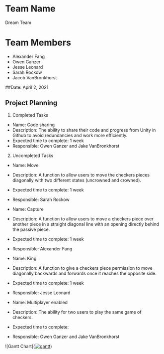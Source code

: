 # Team Name #
Dream Team

# Team Members #
* Alexander Fang
* Owen Ganzer
* Jesse Leonard
* Sarah Rockow
* Jacob VanBronkhorst

##Date: April 2, 2021

## Project Planning
1. Completed Tasks

* Name: Code sharing
* Description: The ability to share their code and progress from Unity in Github to avoid redundancies and work more efficiently.
* Expected time to complete: 1 week
* Responsible: Owen Ganzer and Jake VanBronkhorst

2. Uncompleted Tasks

* Name: Move
* Description: A function to allow users to move the checkers pieces diagonally with two different states (uncrowned and crowned).
* Expected time to complete: 1 week
* Responsible: Sarah Rockow

* Name: Capture
* Description: A function to allow users to move a checkers piece over another piece in a straight diagonal line with an opening directly behind the passive piece. 
* Expected time to complete: 1 week
* Responsible: Alexander Fang

* Name: King
* Description: A function to give a checkers piece permission to move diagonally backwards and forwards once it reaches the opposite side.
* Expected time to complete: 1 week
* Responsible: Jesse Leonard

* Name: Multiplayer enabled
* Description: The ability for two users to play the same game of checkers.
* Expected time to complete:
* Responsible: Owen Ganzer and Jake VanBronkhorst

![Gantt Chart](<a href="https://ibb.co/1djh2Bx"><img src="https://i.ibb.co/CMDN04F/gantt.png" alt="gantt" border="0"></a>)
